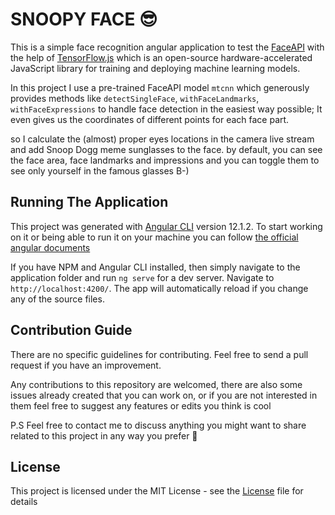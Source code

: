 # SNOOPY FACE 😎

This is a simple face recognition angular application to test the [FaceAPI](https://www.npmjs.com/package/@vladmandic/face-api) with the help of [TensorFlow.js](https://www.npmjs.com/package/@tensorflow/tfjs) which is an open-source hardware-accelerated JavaScript library for training and deploying machine learning models.

In this project I use a pre-trained FaceAPI model `mtcnn` which generously provides methods like `detectSingleFace`, `withFaceLandmarks`, `withFaceExpressions` to handle face detection in the easiest way possible; It even gives us the coordinates of different points for each face part.

so I calculate the (almost) proper eyes locations in the camera live stream and add Snoop Dogg meme sunglasses to the face. by default, you can see the face area, face landmarks and impressions and you can toggle them to see only yourself in the famous glasses B-)

## Running The Application

This project was generated with [Angular CLI](https://github.com/angular/angular-cli) version 12.1.2.
To start working on it or being able to run it on your machine you can follow [the official angular documents](https://angular.io/guide/setup-local)

If you have NPM and Angular CLI installed, then simply navigate to the application folder and run `ng serve` for a dev server. Navigate to `http://localhost:4200/`. The app will automatically reload if you change any of the source files.

## Contribution Guide

There are no specific guidelines for contributing. Feel free to send a pull request if you have an improvement.

Any contributions to this repository are welcomed, there are also some issues already created that you can work on, or if you are not interested in them feel free to suggest any features or edits you think is cool

P.S
Feel free to contact me to discuss anything you might want to share related to this project in any way you prefer 🙂

## License

This project is licensed under the MIT License - see the [License](https://github.com/amin-setayeshfar/snoopy-face/blob/master/LICENSE) file for details
